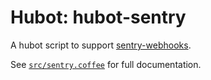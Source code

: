 # Hubot: hubot-sentry

A hubot script to support [sentry-webhooks](https://github.com/getsentry/sentry-webhooks).

See [`src/sentry.coffee`](src/sentry.coffee) for full documentation.
